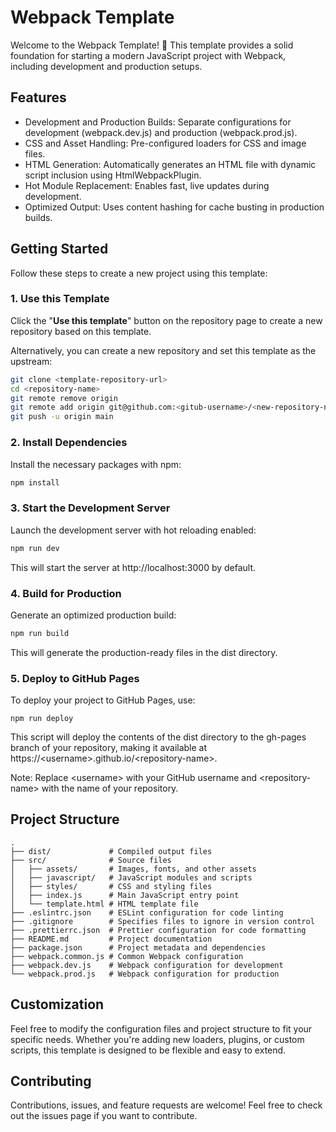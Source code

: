 # Webpack Template

Welcome to the Webpack Template! 🎉 This template provides a solid foundation for starting a modern JavaScript project with Webpack, including development and production setups.

## Features

- Development and Production Builds: Separate configurations for development (webpack.dev.js) and production (webpack.prod.js).
- CSS and Asset Handling: Pre-configured loaders for CSS and image files.
- HTML Generation: Automatically generates an HTML file with dynamic script inclusion using HtmlWebpackPlugin.
- Hot Module Replacement: Enables fast, live updates during development.
- Optimized Output: Uses content hashing for cache busting in production builds.

## Getting Started

Follow these steps to create a new project using this template:

### 1. Use this Template

Click the "**Use this template**" button on the repository page to create a new repository based on this template.

Alternatively, you can create a new repository and set this template as the upstream:

```bash
git clone <template-repository-url>
cd <repository-name>
git remote remove origin
git remote add origin git@github.com:<gitub-username>/<new-repository-name>.git
git push -u origin main
```

### 2. Install Dependencies

Install the necessary packages with npm:

```bash
npm install
```

### 3. Start the Development Server

Launch the development server with hot reloading enabled:

```bash
npm run dev
```

This will start the server at http://localhost:3000 by default.

### 4. Build for Production

Generate an optimized production build:

```bash
npm run build
```

This will generate the production-ready files in the dist directory.

### 5. Deploy to GitHub Pages

To deploy your project to GitHub Pages, use:

```
npm run deploy
```

This script will deploy the contents of the dist directory to the gh-pages branch of your repository, making it available at https://&lt;username&gt;.github.io/&lt;repository-name&gt;.

Note: Replace &lt;username&gt; with your GitHub username and &lt;repository-name&gt; with the name of your repository.

## Project Structure

```
.
├── dist/             # Compiled output files
├── src/              # Source files
│   ├── assets/       # Images, fonts, and other assets
│   ├── javascript/   # JavaScript modules and scripts
│   ├── styles/       # CSS and styling files
│   ├── index.js      # Main JavaScript entry point
│   └── template.html # HTML template file
├── .eslintrc.json    # ESLint configuration for code linting
├── .gitignore        # Specifies files to ignore in version control
├── .prettierrc.json  # Prettier configuration for code formatting
├── README.md         # Project documentation
├── package.json      # Project metadata and dependencies
├── webpack.common.js # Common Webpack configuration
├── webpack.dev.js    # Webpack configuration for development
└── webpack.prod.js   # Webpack configuration for production
```

## Customization

Feel free to modify the configuration files and project structure to fit your specific needs. Whether you're adding new loaders, plugins, or custom scripts, this template is designed to be flexible and easy to extend.

## Contributing

Contributions, issues, and feature requests are welcome! Feel free to check out the issues page if you want to contribute.
